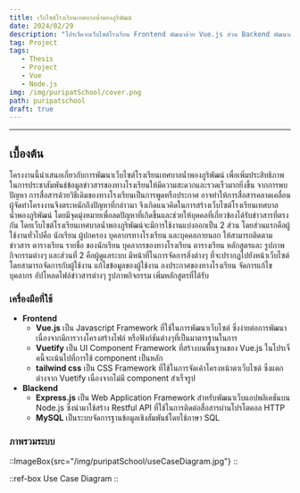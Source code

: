 ```yaml
---
title: เว็บไซต์โรงเรียนเทศบาลน้ำพองภูริพัฒน์
date: 2024/02/29
description: "โปรเจ็คจบเว็บไซต์โรงเรียน Frontend พัฒนาด้วย Vue.js ส่วน Backend พัฒนาด้วย Node.js , Express.js และ MySql "
tag: Project
tags:
   - Thesis
   - Project
   - Vue
   - Node.js
img: /img/puripatSchool/cover.png
path: puripatschool
draft: true
---
```


---

## เบื้องต้น
โครงงานนี้นำเสนอเกี่ยวกับการพัฒนาเว็บไซต์โรงเรียนเทศบาลน้ำพองภูริพัฒน์ เพื่อเพิ่มประสิทธิภาพในการประชาสัมพันธ์ข้อมูลข่าวสารของทางโรงเรียนให้มีความสะดวกและรวดเร็วมากยิ่งขึ้น จากการพบปัญหา การสื่อสารด้วยวิธีเดิมของทางโรงเรียนเป็นการพูดหรือประกาศ อาจทำให้การสื่อสารคลาดเคลื่อน ผู้จัดทำโครงงานจึงตระหนักถึงปัญหาที่กล่าวมา จึงเกิดแนวคิดในการสร้างเว็บไซต์โรงเรียนเทศบาลน้ำพองภูริพัฒน์ โดยมีจุดมุ่งหมายเพื่อลดปัญหาที่เกิดขึ้นและช่วยให้บุคคลที่เกี่ยวข้องได้รับข่าวสารที่ตรงกัน โดยเว็บไซต์โรงเรียนเทศบาลน้ำพองภูริพัฒน์จะมีการใช้งานแบ่งออกเป็น 2 ส่วน โดยส่วนแรกคือผู้ใช้งานทั่วไปคือ นักเรียน ผู้ปกครอง บุคลากรทางโรงเรียน และบุคคลภายนอก ให้สามารถติดตามข่าวสาร ตารางเรียน รายชื่อ ของนักเรียน บุคลากรของทางโรงเรียน ตารางเรียน หลักสูตรและ รูปภาพกิจกรรมต่างๆ และส่วนที่ 2 คือผู้ดูแลระบบ มีหน้าที่ในการจัดการสิ่งต่างๆ ที่จะปรากฏไปยังหน้าเว็บไซต์ โดยสามารถจัดการกับผู้ใช้งาน แก้ไขข้อมูลของผู้ใช้งาน ลงประกาศของทางโรงเรียน จัดการแก้ไขบุคลากร อัปโหลดไฟล์ข่าวสารต่างๆ รูปภาพกิจกรรม เพิ่มหลักสูตรที่ได้รับ

### เครื่องมือที่ใช้

-  **Frontend**
   -  **Vue.js** เป็น Javascript Framework ที่ใช้ในการพัฒนาเว็บไซต์ ซึ่งง่ายต่อการพัฒนาเนื่องจากมีการวางโครงสร้างไฟล์ หรือฟังก์ชันต่างๆที่เป็นมาตารฐานในการ
   -  **Vuetify** เป็น UI Component Framework ที่สร้างบนพื้นฐานของ Vue.js ในโปรเจ็คนี้จะเน้นไปที่การใช้ component เป็นหลัก
   -  **tailwind css** เป็น CSS Framework ที่ใช้ในการจัดเค้าโครงหน้าตาเว็บไซต์ ซึ่งแตกต่างจาก Vuetify เนื่องจากไม่มี component สำเร็จรูป
-  **Blackend**
   -  **Express.js** เป็น Web Application Framework สำหรับพัฒนาเว็บแอปพลิเคชันบน Node.js ซึ่งนำมาใช้สร้าง Restful API ที่ใช้ในการติดต่อสื่อสารผ่านโปรโตคอล HTTP
   -  **MySQL** เป็นระบบจัดการฐานข้อมูลเชิงสัมพันธ์โดยใช้ภาษา SQL

### ภาพรวมระบบ
::ImageBox{src="/img/puripatSchool/useCaseDiagram.jpg"}
::

::ref-box
Use Case Diagram
::

